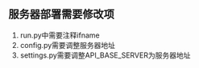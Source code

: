 <!--
 * @Description: 
 * @Author: sky
 * @Date: 2024-06-24 09:34:10
 * @LastEditTime: 2024-07-23 09:50:33
 * @LastEditors: sky
-->
## 服务器部署需要修改项
1. run.py中需要注释ifname
2. config.py需要调整服务器地址
3. settings.py需要调整API_BASE_SERVER为服务器地址